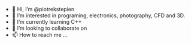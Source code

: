 - 👋 Hi, I’m @piotrekstepien
- 👀 I’m interested in programing, electronics, photography, CFD and 3D.
- 🌱 I’m currently learning C++
- 💞️ I’m looking to collaborate on 
- 📫 How to reach me ...

<!---
piotrekstepien/piotrekstepien is a ✨ special ✨ repository because its `README.md` (this file) appears on your GitHub profile.
You can click the Preview link to take a look at your changes.
--->
